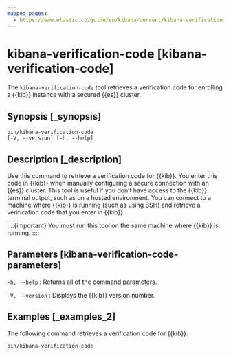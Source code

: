```yaml
---
mapped_pages:
  - https://www.elastic.co/guide/en/kibana/current/kibana-verification-code.html
---
```


# kibana-verification-code [kibana-verification-code]

The `kibana-verification-code` tool retrieves a verification code for enrolling a {{kib}} instance with a secured {{es}} cluster.


## Synopsis [_synopsis]

```shell
bin/kibana-verification-code
[-V, --version] [-h, --help]
```


## Description [_description]

Use this command to retrieve a verification code for {{kib}}. You enter this code in {{kib}} when manually configuring a secure connection with an {{es}} cluster. This tool is useful if you don’t have access to the {{kib}} terminal output, such as on a hosted environment. You can connect to a machine where {{kib}} is running (such as using SSH) and retrieve a verification code that you enter in {{kib}}.

::::{important}
You must run this tool on the same machine where {{kib}} is running.
::::



## Parameters [kibana-verification-code-parameters]

`-h, --help`
:   Returns all of the command parameters.

`-V, --version`
:   Displays the {{kib}} version number.


## Examples [_examples_2]

The following command retrieves a verification code for {{kib}}.

```shell
bin/kibana-verification-code
```

